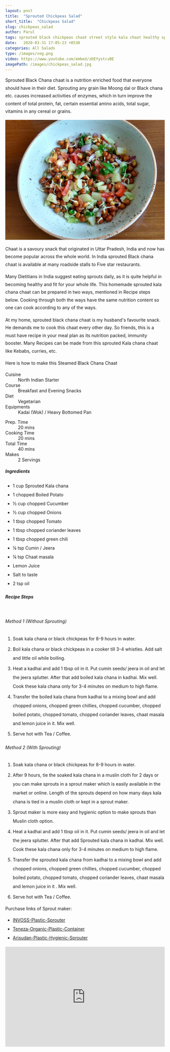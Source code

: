 ```yaml
---
layout: post
title:  "Sprouted Chickpeas Salad"
short_title:  "Chickpeas Salad"
slug: chickpeas_salad
author: Parul
tags: sprouted black chickpeas chaat street style kala chaat healthy sprouted black chickpeas salad kids tiffin indian healthy breakfast chaat recipies sprouted salad recipe kids lunchbox boiled kala chana chaat sprouted black chickpeas chaat sprouted kala chana chaat what is sprouting foodyindianmom
date:   2020-03-31 17:05:23 +0530
categories: All Salads
type: /images/veg.png
video: https://www.youtube.com/embed/zDEYystcvBE
imagePath: /images/chickpeas_salad.jpg
---
```

<p class="text-justify" style="line-height: 175%;">
Sprouted Black Chana chaat is a nutrition enriched food that everyone should have in their diet. Sprouting any grain like Moong dal or Black chana etc. causes increased activities of enzymes, which in turn improve the content of total protein, fat, certain essential amino acids, total sugar, vitamins in any cereal or grains.
</p>

<div class="row">
    <div class="col-md-12"><img src="../images/chickpeas_salad.jpg" alt="" class="rounded img-fluid mb-2"></div>
</div>

<p class="text-justify" style="line-height: 175%;">
Chaat is a savoury snack that originated in Uttar Pradesh, India and now has become popular across the whole world. In India sprouted Black chana chaat is available at many roadside stalls to Five star restaurants.
</p>

<p class="text-justify" style="line-height: 175%;">
Many Dietitians in India suggest eating sprouts daily, as it is quite helpful in becoming  healthy and fit for your whole life. This homemade sprouted kala chana chaat can be prepared in two ways, mentioned in Recipe steps below. Cooking through both the ways have the same nutrition content so one can cook according to any of the ways.
</p>

<p class="text-justify" style="line-height: 175%;">
At my home, sprouted black chana chaat is my husband's favourite snack. He demands me to cook this chaat every other day. So friends, this is a must have recipe in your meal plan as its nutrition packed, immunity booster. Many Recipes can be made from this sprouted Kala chana chaat like Kebabs, curries, etc.
</p>

<p class="text-justify" style="line-height: 175%;">
Here is how to make this Steamed Black Chana Chaat
</p>

<div class="row">
    <div class="col-md-6">
        <dl class="row">
            <dt class="col-sm-4">Cuisine</dt><dd class="col-sm-7">North Indian Starter</dd>
            <dt class="col-sm-4">Course</dt><dd class="col-sm-7">Breakfast and Evening Snacks</dd>
            <dt class="col-sm-4">Diet</dt><dd class="col-sm-7">Vegetarian</dd>
            <dt class="col-sm-4">Equipments</dt><dd class="col-sm-7">Kadai (Wok) / Heavy Bottomed Pan</dd>
        </dl>
    </div>
    <div class="col-md-6">
        <dl class="row">
            <dt class="col-sm-5">Prep. Time</dt><dd class="col-sm-7">20 mins</dd>
            <dt class="col-sm-5">Cooking Time</dt><dd class="col-sm-7">20 mins</dd>
            <dt class="col-sm-5">Total Time</dt><dd class="col-sm-7">40 mins</dd>
            <dt class="col-sm-5">Makes</dt><dd class="col-sm-7">2 Servings</dd>
        </dl>
    </div>
</div>

<div class="recipe-section-divider"></div>
<div class="row" id="ingredients">
    <div class="col-md-12"><h5 class="font-weight-bold">Ingredients</h5></div>
</div>
<div class="row">
    <div class="col-md-12">
        <ul class="post-list" style="line-height: 200%">
            <li>1 cup Sprouted Kala chana</li>
            <li>1 chopped Boiled Potato</li>
            <li>½ cup chopped Cucumber</li>
            <li>½ cup chopped Onions</li>
            <li>1 tbsp chopped Tomato</li>
            <li>1 tbsp chopped coriander leaves</li>
            <li>1 tbsp chopped green chili</li>
            <li>¼ tsp Cumin / Jeera</li>
            <li>¼ tsp Chaat masala</li>
            <li>Lemon Juice</li>
            <li>Salt to taste</li>
            <li>2 tsp oil</li>
        </ul>
    </div>
</div>

<div class="recipe-section-divider"></div>
<div class="row" id="recipe">
    <div class="col-md-12"><h5 class="font-weight-bold">Recipe Steps</h5></div><br>
</div>
<div class="row">
    <div class="col-md-12">
        <h6 class="font-weight-bold">Method 1 (Without Sprouting)</h6>
        <ol class="post-list text-justify" style="line-height: 200%">
            <li style="margin-bottom:5px;">Soak kala chana or black chickpeas for 8-9 hours in water.</li>
            <li style="margin-bottom:5px;">Boil kala chana or black chickpeas in a cooker till 3-4 whistles. Add salt and little oil while boiling.</li>
            <li style="margin-bottom:5px;">Heat a kadhai and add 1 tbsp oil in it. Put cumin seeds/ jeera in oil and let the jeera splutter. After that add boiled kala chana in kadhai. Mix well. Cook these kala chana only for 3-4 minutes on medium to high flame.</li>
            <li style="margin-bottom:5px;">Transfer the boiled kala chana from kadhai to a mixing bowl and add chopped onions, chopped green chillies, chopped cucumber, chopped boiled potato, chopped tomato, chopped coriander leaves, chaat masala and lemon juice in it. Mix well.</li>
            <li style="margin-bottom:5px;">Serve hot with Tea / Coffee.</li>
        </ol>
        <h6 class="font-weight-bold">Method 2 (With Sprouting)</h6>
        <ol class="post-list text-justify" style="line-height: 200%">
            <li style="margin-bottom:5px;">Soak kala chana or black chickpeas for 8-9 hours in water.</li>
            <li style="margin-bottom:5px;">After 9 hours, tie the soaked kala chana in a muslin cloth for 2 days or you can make sprouts in a sprout maker which is easily available in the market or online. Length of the sprouts depend on how many days  kala chana is tied in a muslin cloth or kept in a sprout maker.</li>
            <li style="margin-bottom:5px;">Sprout maker is more easy and hygienic option to make sprouts than Muslin cloth option.</li>
            <li style="margin-bottom:5px;">Heat a kadhai and add 1 tbsp oil in it. Put cumin seeds/ jeera in oil and let the jeera splutter. After that add Sprouted kala chana in kadhai. Mix well. Cook these kala chana only for 3-4 minutes on medium to high flame.</li>
            <li style="margin-bottom:5px;">Transfer the sprouted kala chana from kadhai to a mixing bowl and add chopped onions, chopped green chillies, chopped cucumber, chopped boiled potato, chopped tomato, chopped coriander leaves, chaat masala and lemon juice in it . Mix well.</li>
            <li style="margin-bottom:5px;">Serve hot with Tea / Coffee.</li>
        </ol>
        <p>Purchase links of Sprout maker:</p>
        <ul class="post-list" style="line-height: 200%">
            <li><a href="https://www.amazon.in/INVOSS-Plastic-Sprout-Popular-Multicolor/dp/B07QLZ6MVV">INVOSS-Plastic-Sprouter</a></li>
            <li><a href="https://www.amazon.in/Teneza-Organic-Plastic-Hygienic-Container/dp/B082QVK544">Teneza-Organic-Plastic-Container</a></li>
            <li><a href="https://www.amazon.in/Arisudan-Plastic-Hygienic-Sprout-Standard/dp/B07WHQ16LN">Arisudan-Plastic-Hygienic-Sprouter</a></li>
        </ul>
    </div>
</div>
<div class="row" id="video">
    <div class="col-md-12">
        <div class="embed-responsive embed-responsive-16by9">
            <iframe width="100%" height="315" src="https://www.youtube.com/embed/zDEYystcvBE" frameborder="0" allow="accelerometer; autoplay; encrypted-media; gyroscope; picture-in-picture" allowfullscreen></iframe>
        </div>
    </div>
</div>
<br>
